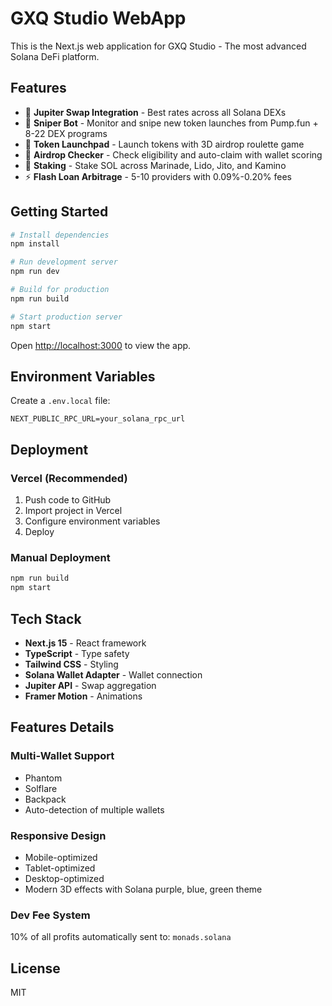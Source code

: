 # GXQ Studio WebApp

This is the Next.js web application for GXQ Studio - The most advanced Solana DeFi platform.

## Features

- 🔄 **Jupiter Swap Integration** - Best rates across all Solana DEXs
- 🎯 **Sniper Bot** - Monitor and snipe new token launches from Pump.fun + 8-22 DEX programs
- 🚀 **Token Launchpad** - Launch tokens with 3D airdrop roulette game
- 🎁 **Airdrop Checker** - Check eligibility and auto-claim with wallet scoring
- 💎 **Staking** - Stake SOL across Marinade, Lido, Jito, and Kamino
- ⚡ **Flash Loan Arbitrage** - 5-10 providers with 0.09%-0.20% fees

## Getting Started

```bash
# Install dependencies
npm install

# Run development server
npm run dev

# Build for production
npm run build

# Start production server
npm start
```

Open [http://localhost:3000](http://localhost:3000) to view the app.

## Environment Variables

Create a `.env.local` file:

```env
NEXT_PUBLIC_RPC_URL=your_solana_rpc_url
```

## Deployment

### Vercel (Recommended)

1. Push code to GitHub
2. Import project in Vercel
3. Configure environment variables
4. Deploy

### Manual Deployment

```bash
npm run build
npm start
```

## Tech Stack

- **Next.js 15** - React framework
- **TypeScript** - Type safety
- **Tailwind CSS** - Styling
- **Solana Wallet Adapter** - Wallet connection
- **Jupiter API** - Swap aggregation
- **Framer Motion** - Animations

## Features Details

### Multi-Wallet Support
- Phantom
- Solflare
- Backpack
- Auto-detection of multiple wallets

### Responsive Design
- Mobile-optimized
- Tablet-optimized
- Desktop-optimized
- Modern 3D effects with Solana purple, blue, green theme

### Dev Fee System
10% of all profits automatically sent to: `monads.solana`

## License

MIT
